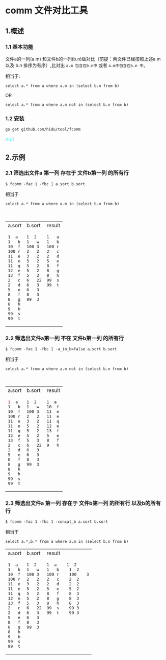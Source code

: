 # comm 文件对比工具

## 1.概述
### 1.1 基本功能

文件a的一列(a.m) 和文件b的一列(b.n)做对比（前提：两文件已经按照上述a.m 以及 b.n 排序为有序）,比对出 `a.m 包含在b.n中` 或者 `a.m不包含在b.n 中`。  

相当于:
```
select a.* from a where a.m in (select b.n from b)
```

OR
```
select a.* from a where a.m not in (select b.n from b)
```

### 1.2 安装
```
go get github.com/hidu/tool/fcomm
```
<font color=#00ffff size=3>null</font>

## 2.示例

### 2.1 筛选出文件a  第一列 存在于 文件b第一列 的所有行
```
$ fcomm -fac 1 -fbc 1 a.sort b.sort
```
相当于
```
select a.* from a where a.m in (select b.n from b)
```



<table>
    <tr>
        <td>a.sort</td>
         <td>b.sort</td>
         <td>result</td>
    </tr>
    <tr>
        <td valign=top><pre>1  a
1   b
10  f
100 r
11  e
11  e
11  q
12  e
13  f
2   c
2   d
5   e
8   f
8   g
8   h
9   h
99  s
99  t</pre>
</td>
        <td valign=top><pre>1  2
1   w
100 3
2   2
3   2
5   2
5   2
5   2
5   3
6   22
6   3
6   3
8   3
99  3</pre></td>
<td valign=top>
<pre>1   a
1   b
100 r
2   c
2   d
5   e
8   f
8   g
8   h
99  s
99  t
</pre>
</td>
    </tr>
</table>

### 2.2 筛选出文件a第一列 不在 文件b第一列 的所有行
```
$ fcomm -fac 1 -fbc 1 -a_in_b=false a.sort b.sort
```
相当于
```
select a.* from a where a.m not in (select b.n from b)
```

<table>
    <tr>
        <td>a.sort</td>
         <td>b.sort</td>
         <td>result</td>
    </tr>
    <tr>
    <td valign=top><pre><font color=red>1</font>  a
1   b
10  f
100 r
11  e
11  e
11  q
12  e
13  f
2   c
2   d
5   e
8   f
8   g
8   h
9   h
99  s
99  t</pre>
</td>
        <td valign=top><pre>1  2
1   w
100 3
2   2
3   2
5   2
5   2
5   2
5   3
6   22
6   3
6   3
8   3
99  3</pre></td>
<td valign=top>
<pre>1  a
10  f
11  e
11  e
11  q
12  e
13  f
5   e
8   f
9   h
</pre>
</td>
    </tr>
</table>

### 2.3 筛选出文件a 第一列 存在于 文件b第一列 的所有行 以及b的所有行
```
$ fcomm -fac 1 -fbc 1 -concat_b a.sort b.sort
```
相当于
```
select a.*,b.* from a where a.m in (select b.n from b)
```

<table>
    <tr><td>a.sort</td><td>b.sort</td><td>result</td></tr>
<tr>
<td valign=top><pre>1  a
1   b
10  f
100 r
11  e
11  e
11  q
12  e
13  f
2   c
2   d
5   e
8   f
8   g
8   h
9   h
99  s
99  t</pre>
</td>
 <td valign=top><pre>1  2
1   w
100 3
2   2
3   2
5   2
5   2
5   2
5   3
6   22
6   3
6   3
8   3
99  3</pre></td>
<td valign=top>
<pre>1  a    1  2
1   b    1  2
100 r    100    3
2   c    2  2
2   d    2  2
5   e    5  2
8   f    8  3
8   g    8  3
8   h    8  3
99  s    99 3
99  t    99 3
</pre>
</td>
    </tr>
</table>
